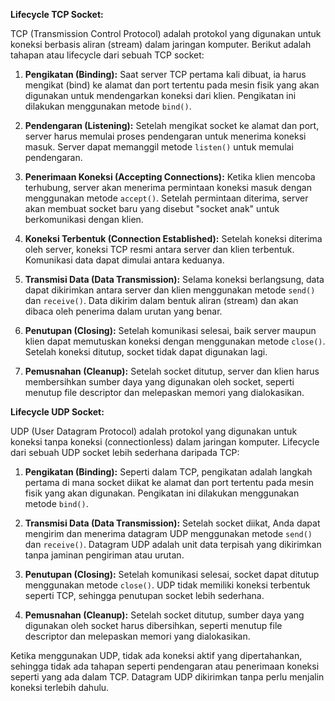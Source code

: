 **Lifecycle TCP Socket:**

TCP (Transmission Control Protocol) adalah protokol yang digunakan untuk koneksi berbasis aliran (stream) dalam jaringan komputer. Berikut adalah tahapan atau lifecycle dari sebuah TCP socket:

1. **Pengikatan (Binding):** Saat server TCP pertama kali dibuat, ia harus mengikat (bind) ke alamat dan port tertentu pada mesin fisik yang akan digunakan untuk mendengarkan koneksi dari klien. Pengikatan ini dilakukan menggunakan metode `bind()`.

2. **Pendengaran (Listening):** Setelah mengikat socket ke alamat dan port, server harus memulai proses pendengaran untuk menerima koneksi masuk. Server dapat memanggil metode `listen()` untuk memulai pendengaran.

3. **Penerimaan Koneksi (Accepting Connections):** Ketika klien mencoba terhubung, server akan menerima permintaan koneksi masuk dengan menggunakan metode `accept()`. Setelah permintaan diterima, server akan membuat socket baru yang disebut "socket anak" untuk berkomunikasi dengan klien.

4. **Koneksi Terbentuk (Connection Established):** Setelah koneksi diterima oleh server, koneksi TCP resmi antara server dan klien terbentuk. Komunikasi data dapat dimulai antara keduanya.

5. **Transmisi Data (Data Transmission):** Selama koneksi berlangsung, data dapat dikirimkan antara server dan klien menggunakan metode `send()` dan `receive()`. Data dikirim dalam bentuk aliran (stream) dan akan dibaca oleh penerima dalam urutan yang benar.

6. **Penutupan (Closing):** Setelah komunikasi selesai, baik server maupun klien dapat memutuskan koneksi dengan menggunakan metode `close()`. Setelah koneksi ditutup, socket tidak dapat digunakan lagi.

7. **Pemusnahan (Cleanup):** Setelah socket ditutup, server dan klien harus membersihkan sumber daya yang digunakan oleh socket, seperti menutup file descriptor dan melepaskan memori yang dialokasikan.

**Lifecycle UDP Socket:**

UDP (User Datagram Protocol) adalah protokol yang digunakan untuk koneksi tanpa koneksi (connectionless) dalam jaringan komputer. Lifecycle dari sebuah UDP socket lebih sederhana daripada TCP:

1. **Pengikatan (Binding):** Seperti dalam TCP, pengikatan adalah langkah pertama di mana socket diikat ke alamat dan port tertentu pada mesin fisik yang akan digunakan. Pengikatan ini dilakukan menggunakan metode `bind()`.

2. **Transmisi Data (Data Transmission):** Setelah socket diikat, Anda dapat mengirim dan menerima datagram UDP menggunakan metode `send()` dan `receive()`. Datagram UDP adalah unit data terpisah yang dikirimkan tanpa jaminan pengiriman atau urutan.

3. **Penutupan (Closing):** Setelah komunikasi selesai, socket dapat ditutup menggunakan metode `close()`. UDP tidak memiliki koneksi terbentuk seperti TCP, sehingga penutupan socket lebih sederhana.

4. **Pemusnahan (Cleanup):** Setelah socket ditutup, sumber daya yang digunakan oleh socket harus dibersihkan, seperti menutup file descriptor dan melepaskan memori yang dialokasikan.

Ketika menggunakan UDP, tidak ada koneksi aktif yang dipertahankan, sehingga tidak ada tahapan seperti pendengaran atau penerimaan koneksi seperti yang ada dalam TCP. Datagram UDP dikirimkan tanpa perlu menjalin koneksi terlebih dahulu.